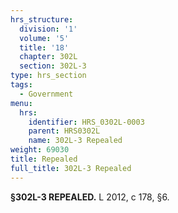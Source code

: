 ```yaml
---
hrs_structure:
  division: '1'
  volume: '5'
  title: '18'
  chapter: 302L
  section: 302L-3
type: hrs_section
tags:
  - Government
menu:
  hrs:
    identifier: HRS_0302L-0003
    parent: HRS0302L
    name: 302L-3 Repealed
weight: 69030
title: Repealed
full_title: 302L-3 Repealed
---
```

**§302L-3 REPEALED.** L 2012, c 178, §6.